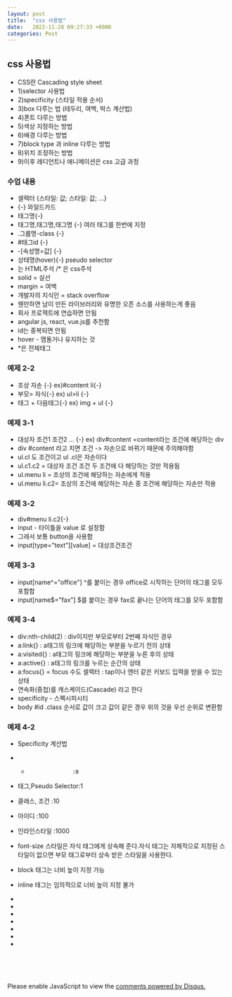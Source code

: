 ```yaml
---
layout: post
title:  "css 사용법"
date:   2022-11-28 09:27:33 +0900
categories: Post
---
```


## css 사용법

* CSS란 Cascading style sheet
* 1)selector 사용법
* 2)specificity (스타일 적용 순서)
* 3)box 다루는 법 (테두리, 여백, 박스 계산법)
* 4)폰트 다루는 방법
* 5)색상 지정하는 방법
* 6)배경 다루는 방법
* 7)block type 과 inline 다루는 방법
* 8)위치 조정하는 방법
* 9)이후 레디언트나 애니메이션은 css 고급 과정

### 수업 내용

* 셀렉터 {스타일: 값; 스타일: 값; ...}
* {-} 와일드카드
* 태그명{-}
* 태그명,태그명,태그명 {-} 여러 태그를 한번에 지정
* .그룹명-class {-}
* #태그id {-}
* -[속성명=값] {-}
* 상태명(hover){-} pseudo selector
* <!----> 는 HTML주석 /* 은 css주석
*  solid = 실선
*  margin = 여백
* 개발자의 지식인 = stack overflow
* 웬만하면 남이 만든 라이브러리와 유명한 오픈 소스를 사용하는게 좋음
* 회사 프로젝트에 연습하면 안됨
* angular js, react, vue.js를 추천함
* id는 중복되면 안됨
* hover - 맴돌거나 유지하는 것
* *은 전체태그

### 예제 2-2

* 조상 자손 {-} ex)#content li{-}
* 부모> 자식{-} ex) ul>li {-}
* 태그 + 다음태그{-} ex) img + ul {-}

### 예제 3-1

* 대상자 조건1 조건2 ... {-} ex) div#content =content라는 조건에 해당하는 div
* div #content 라고 치면 조건 -> 자손으로 바뀌기 때문에 주의해야함
* ul.cl 도 조건이고 ul .cl은 자손이다
* ul.c1.c2 = 대상자 조건 조건 두 조건에 다 해당하는 것만 적용됨
* ul.menu li = 조상의 조건에 해당하는 자손에게 적용
* ul.menu li.c2= 조상의 조건에 해당하는 자손 중 조건에 해당하는 자손만 적용

### 예제 3-2

* div#menu li.c2{-}
* input - 타이틀을 value 로 설정함
* 그래서 보통 button을 사용함
* input[type="text"][value] = 대상조건조건

### 예제 3-3

* input[name^="office"] ^를 붙이는 경우 office로 시작하는 단어의 태그를 모두 포함함
* input[name$="fax"] $를 붙이는 경우 fax로 끝나는 단어의 태그를 모두 포함함

### 예제 3-4

* div:nth-child(2) : div이지만 부모로부터 2번째 자식인 경우
* a:link{} : a태그의 링크에 해당하는 부분을 누르기 전의 상태 
* a:visited{} : a태그의 링크에 해당하는 부분을 누른 후의 상태
* a:active{} : a태그의 링크를 누르는 순간의 상태
* a:focus{} = focus 수도 셀렉터 : tap이나 엔터 같은 키보드 입력을 받을 수 있는 상태
* 연속화(중첩)를 캐스케이드(Cascade) 라고 한다
* specificity - 스펙시피시티
* body #id .class 순서로 값이 크고 값이 같은 경우 위의 것을 우선 순위로 변환함


### 예제 4-2

* Specificity 계산법
* *                   :0
* 태그,Pseudo Selector:1
* 클래스, 조건        :10
* 아이디              :100
* 인라인스타일        :1000

* font-size 스타일은 자식 태그에게 상속해 준다.자식 태그는 자체적으로 지정된 스타일이 없으면 부모 태그로부터 상속 받은 스타일을 사용한다.
* block 태그는 너비 높이 지정 가능
* inline 태그는 임의적으로 너비 높이 지정 불가
* 
* 
* 
* 
* 
* 
* 





<br><br><br>

<div id="disqus_thread"></div>
<script>
    /**
    *  RECOMMENDED CONFIGURATION VARIABLES: EDIT AND UNCOMMENT THE SECTION BELOW TO INSERT DYNAMIC VALUES FROM YOUR PLATFORM OR CMS.
    *  LEARN WHY DEFINING THESE VARIABLES IS IMPORTANT: https://disqus.com/admin/universalcode/#configuration-variables    */
    /*
    var disqus_config = function () {
    this.page.url = PAGE_URL;  // Replace PAGE_URL with your page's canonical URL variable
    this.page.identifier = PAGE_IDENTIFIER; // Replace PAGE_IDENTIFIER with your page's unique identifier variable
    };
    */
    (function() { // DON'T EDIT BELOW THIS LINE
    var d = document, s = d.createElement('script');
    s.src = 'https://melonweb.disqus.com/embed.js';
    s.setAttribute('data-timestamp', +new Date());
    (d.head || d.body).appendChild(s);
    })();
</script>
<noscript>Please enable JavaScript to view the <a href="https://disqus.com/?ref_noscript">comments powered by Disqus.</a></noscript>